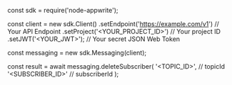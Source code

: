 const sdk = require('node-appwrite');

const client = new sdk.Client()
    .setEndpoint('https://example.com/v1') // Your API Endpoint
    .setProject('<YOUR_PROJECT_ID>') // Your project ID
    .setJWT('<YOUR_JWT>'); // Your secret JSON Web Token

const messaging = new sdk.Messaging(client);

const result = await messaging.deleteSubscriber(
    '<TOPIC_ID>', // topicId
    '<SUBSCRIBER_ID>' // subscriberId
);
